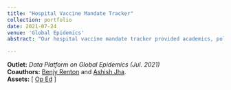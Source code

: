 ```yaml
---
title: "Hospital Vaccine Mandate Tracker"
collection: portfolio
date: 2021-07-24
venue: 'Global Epidemics'
abstract: "Our hospital vaccine mandate tracker provided academics, policymakers, and the broader public with a comprehensive overview of which hospitals and health systems have mandated COVID-19 vaccinations for their clinical and non-clinical staff. In a pandemic which had already cost too many lives and created too many hardships, hospitals must uphold this standard and ensure that health systems are the safest spaces possible. Leading public health experts, clinicians, and organizations (including the American Hospital Association and American College of Emergency Physicians, and the American Association of Medical Colleges) all agree on the importance of vaccine mandates for hospital staff. We created this tracker to enable communities to input practices from their own local hospitals, and rally for systematic change in mandated vaccination policies."

---
```


**Outlet:** _Data Platform on Global Epidemics (Jul. 2021)_
<br>
**Coauthors:** [Benjy Renton][brenton] and [Ashish Jha][ajha].
<br>
**Assets:** [ [Op Ed][hosptrack-pub] ]

[hosptrack-pub]: https://globalepidemics.org/2021/07/24/new-hospital-vaccine-mandate-tracker/
[brenton]: https://bhrenton.journoportfolio.com/
[ajha]: https://dean.sph.brown.edu/dean
